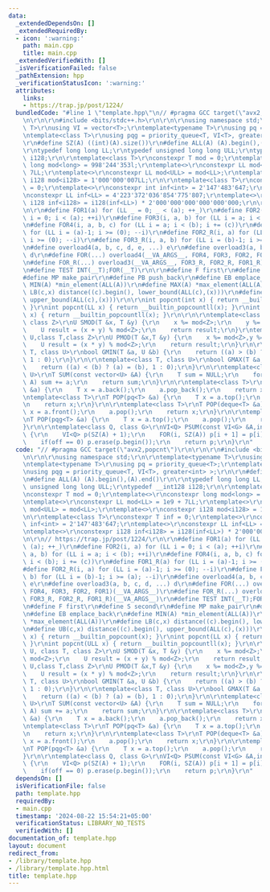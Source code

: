 ```yaml
---
data:
  _extendedDependsOn: []
  _extendedRequiredBy:
  - icon: ':warning:'
    path: main.cpp
    title: main.cpp
  _extendedVerifiedWith: []
  _isVerificationFailed: false
  _pathExtension: hpp
  _verificationStatusIcon: ':warning:'
  attributes:
    links:
    - https://trap.jp/post/1224/
  bundledCode: "#line 1 \"template.hpp\"\n// #pragma GCC target(\"avx2,popcnt\")\r\
    \n\r\n\r\n#include <bits/stdc++.h>\r\n\r\n\r\nusing namespace std;\r\n\r\ntemplate<typename\
    \ T>\r\nusing VI = vector<T>;\r\ntemplate<typename T>\r\nusing pq = priority_queue<T>;\r\
    \ntemplate<class T>\r\nusing pqg = priority_queue<T, VI<T>, greater<int> >;\r\n\
    \r\n#define SZ(A) ((int)(A).size())\r\n#define ALL(A) (A).begin(),(A).end()\r\n\
    \r\ntypedef long long LL;\r\ntypedef unsigned long long ULL;\r\ntypedef __int128\
    \ i128;\r\n\r\ntemplate<class T>\r\nconstexpr T mod = 0;\r\ntemplate<>\r\nconstexpr\
    \ long mod<long> = 998'244'353l;\r\ntemplate<>\r\nconstexpr LL mod<LL> = 1e9 +\
    \ 7LL;\r\ntemplate<>\r\nconstexpr LL mod<ULL> = mod<LL>;\r\ntemplate<>\r\nconstexpr\
    \ i128 mod<i128> = 1'000'000'007LL;\r\n\r\ntemplate<class T>\r\nconstexpr T inf\
    \ = 0;\r\ntemplate<>\r\nconstexpr int inf<int> = 2'147'483'647;\r\ntemplate<>\r\
    \nconstexpr LL inf<LL> = 4'223'372'036'854'775'807;\r\ntemplate<>\r\nconstexpr\
    \ i128 inf<i128> = i128(inf<LL>) * 2'000'000'000'000'000'000;\r\n\r\n// https://trap.jp/post/1224/\r\
    \n\r\n#define FOR1(a) for (LL _ = 0; _ < (a); ++_)\r\n#define FOR2(i, a) for (LL\
    \ i = 0; i < (a); ++i)\r\n#define FOR3(i, a, b) for (LL i = a; i < (b); ++i)\r\
    \n#define FOR4(i, a, b, c) for (LL i = a; i < (b); i += (c))\r\n#define FOR1_R(a)\
    \ for (LL i = (a)-1; i >= (0); --i)\r\n#define FOR2_R(i, a) for (LL i = (a)-1;\
    \ i >= (0); --i)\r\n#define FOR3_R(i, a, b) for (LL i = (b)-1; i >= (a); --i)\r\
    \n#define overload4(a, b, c, d, e, ...) e\r\n#define overload3(a, b, c, d, ...)\
    \ d\r\n#define FOR(...) overload4(__VA_ARGS__, FOR4, FOR3, FOR2, FOR1)(__VA_ARGS__)\r\
    \n#define FOR_R(...) overload3(__VA_ARGS__, FOR3_R, FOR2_R, FOR1_R)(__VA_ARGS__)\r\
    \n#define TEST INT(__T);FOR(__T)\r\n\r\n#define F first\r\n#define S second\r\n\
    #define MP make_pair\r\n#define PB push_back\r\n#define EB emplace_back\r\n#define\
    \ MIN(A) *min_element(ALL(A))\r\n#define MAX(A) *max_element(ALL(A))\r\n#define\
    \ LB(c,x) distance((c).begin(), lower_bound(ALL(c),(x)))\r\n#define UB(c,x) distance((c).begin(),\
    \ upper_bound(ALL(c),(x)))\r\n\r\nint popcnt(int x) { return __builtin_popcount(x);\
    \ }\r\nint popcnt(LL x) { return __builtin_popcountll(x); }\r\nint popcnt(ULL\
    \ x) { return __builtin_popcountll(x); }\r\n\r\n\r\ntemplate<class U, class T,\
    \ class Z>\r\nU SMOD(T &x, T &y) {\r\n    x %= mod<Z>;\r\n    y %= mod<Z>;\r\n\
    \    U result = (x + y) % mod<Z>;\r\n    return result;\r\n}\r\ntemplate<class\
    \ U,class T,class Z>\r\nU PMOD(T &x,T &y) {\r\n    x %= mod<Z>,y %= mod<Z>;\r\n\
    \    U result = (x * y) % mod<Z>;\r\n    return result;\r\n}\r\n\r\ntemplate<class\
    \ T, class U>\r\nbool GMIN(T &a, U &b) {\r\n    return ((a) > (b) ? (a) = (b),\
    \ 1 : 0);\r\n}\r\n\r\ntemplate<class T, class U>\r\nbool GMAX(T &a, U &b) {\r\n\
    \    return ((a) < (b) ? (a) = (b), 1 : 0);\r\n}\r\n\r\ntemplate<class T, class\
    \ U>\r\nT SUM(const vector<U> &A) {\r\n    T sum = NULL;\r\n    for (auto &&a:\
    \ A) sum += a;\r\n    return sum;\r\n}\r\n\r\ntemplate<class T>\r\nT POP(VI<T>\
    \ &a) {\r\n    T x = a.back();\r\n    a.pop_back();\r\n    return x;\r\n}\r\n\r\
    \ntemplate<class T>\r\nT POP(pq<T> &a) {\r\n    T x = a.top();\r\n    a.pop();\r\
    \n    return x;\r\n}\r\n\r\ntemplate<class T>\r\nT POP(deque<T> &a) {\r\n    T\
    \ x = a.front();\r\n    a.pop();\r\n    return x;\r\n}\r\n\r\ntemplate<class T>\r\
    \nT POP(pqg<T> &a) {\r\n    T x = a.top();\r\n    a.pop();\r\n    return x;\r\n\
    }\r\n\r\ntemplate<class Q, class G>\r\nVI<Q> PSUM(const VI<G> &A,int off = 1)\
    \ {\r\n    VI<Q> p(SZ(A) + 1);\r\n    FOR(i, SZ(A)) p[i + 1] = p[i] + A[i];\r\n\
    \    if(off == 0) p.erase(p.begin());\r\n    return p;\r\n}\r\n"
  code: "// #pragma GCC target(\"avx2,popcnt\")\r\n\r\n\r\n#include <bits/stdc++.h>\r\
    \n\r\n\r\nusing namespace std;\r\n\r\ntemplate<typename T>\r\nusing VI = vector<T>;\r\
    \ntemplate<typename T>\r\nusing pq = priority_queue<T>;\r\ntemplate<class T>\r\
    \nusing pqg = priority_queue<T, VI<T>, greater<int> >;\r\n\r\n#define SZ(A) ((int)(A).size())\r\
    \n#define ALL(A) (A).begin(),(A).end()\r\n\r\ntypedef long long LL;\r\ntypedef\
    \ unsigned long long ULL;\r\ntypedef __int128 i128;\r\n\r\ntemplate<class T>\r\
    \nconstexpr T mod = 0;\r\ntemplate<>\r\nconstexpr long mod<long> = 998'244'353l;\r\
    \ntemplate<>\r\nconstexpr LL mod<LL> = 1e9 + 7LL;\r\ntemplate<>\r\nconstexpr LL\
    \ mod<ULL> = mod<LL>;\r\ntemplate<>\r\nconstexpr i128 mod<i128> = 1'000'000'007LL;\r\
    \n\r\ntemplate<class T>\r\nconstexpr T inf = 0;\r\ntemplate<>\r\nconstexpr int\
    \ inf<int> = 2'147'483'647;\r\ntemplate<>\r\nconstexpr LL inf<LL> = 4'223'372'036'854'775'807;\r\
    \ntemplate<>\r\nconstexpr i128 inf<i128> = i128(inf<LL>) * 2'000'000'000'000'000'000;\r\
    \n\r\n// https://trap.jp/post/1224/\r\n\r\n#define FOR1(a) for (LL _ = 0; _ <\
    \ (a); ++_)\r\n#define FOR2(i, a) for (LL i = 0; i < (a); ++i)\r\n#define FOR3(i,\
    \ a, b) for (LL i = a; i < (b); ++i)\r\n#define FOR4(i, a, b, c) for (LL i = a;\
    \ i < (b); i += (c))\r\n#define FOR1_R(a) for (LL i = (a)-1; i >= (0); --i)\r\n\
    #define FOR2_R(i, a) for (LL i = (a)-1; i >= (0); --i)\r\n#define FOR3_R(i, a,\
    \ b) for (LL i = (b)-1; i >= (a); --i)\r\n#define overload4(a, b, c, d, e, ...)\
    \ e\r\n#define overload3(a, b, c, d, ...) d\r\n#define FOR(...) overload4(__VA_ARGS__,\
    \ FOR4, FOR3, FOR2, FOR1)(__VA_ARGS__)\r\n#define FOR_R(...) overload3(__VA_ARGS__,\
    \ FOR3_R, FOR2_R, FOR1_R)(__VA_ARGS__)\r\n#define TEST INT(__T);FOR(__T)\r\n\r\
    \n#define F first\r\n#define S second\r\n#define MP make_pair\r\n#define PB push_back\r\
    \n#define EB emplace_back\r\n#define MIN(A) *min_element(ALL(A))\r\n#define MAX(A)\
    \ *max_element(ALL(A))\r\n#define LB(c,x) distance((c).begin(), lower_bound(ALL(c),(x)))\r\
    \n#define UB(c,x) distance((c).begin(), upper_bound(ALL(c),(x)))\r\n\r\nint popcnt(int\
    \ x) { return __builtin_popcount(x); }\r\nint popcnt(LL x) { return __builtin_popcountll(x);\
    \ }\r\nint popcnt(ULL x) { return __builtin_popcountll(x); }\r\n\r\n\r\ntemplate<class\
    \ U, class T, class Z>\r\nU SMOD(T &x, T &y) {\r\n    x %= mod<Z>;\r\n    y %=\
    \ mod<Z>;\r\n    U result = (x + y) % mod<Z>;\r\n    return result;\r\n}\r\ntemplate<class\
    \ U,class T,class Z>\r\nU PMOD(T &x,T &y) {\r\n    x %= mod<Z>,y %= mod<Z>;\r\n\
    \    U result = (x * y) % mod<Z>;\r\n    return result;\r\n}\r\n\r\ntemplate<class\
    \ T, class U>\r\nbool GMIN(T &a, U &b) {\r\n    return ((a) > (b) ? (a) = (b),\
    \ 1 : 0);\r\n}\r\n\r\ntemplate<class T, class U>\r\nbool GMAX(T &a, U &b) {\r\n\
    \    return ((a) < (b) ? (a) = (b), 1 : 0);\r\n}\r\n\r\ntemplate<class T, class\
    \ U>\r\nT SUM(const vector<U> &A) {\r\n    T sum = NULL;\r\n    for (auto &&a:\
    \ A) sum += a;\r\n    return sum;\r\n}\r\n\r\ntemplate<class T>\r\nT POP(VI<T>\
    \ &a) {\r\n    T x = a.back();\r\n    a.pop_back();\r\n    return x;\r\n}\r\n\r\
    \ntemplate<class T>\r\nT POP(pq<T> &a) {\r\n    T x = a.top();\r\n    a.pop();\r\
    \n    return x;\r\n}\r\n\r\ntemplate<class T>\r\nT POP(deque<T> &a) {\r\n    T\
    \ x = a.front();\r\n    a.pop();\r\n    return x;\r\n}\r\n\r\ntemplate<class T>\r\
    \nT POP(pqg<T> &a) {\r\n    T x = a.top();\r\n    a.pop();\r\n    return x;\r\n\
    }\r\n\r\ntemplate<class Q, class G>\r\nVI<Q> PSUM(const VI<G> &A,int off = 1)\
    \ {\r\n    VI<Q> p(SZ(A) + 1);\r\n    FOR(i, SZ(A)) p[i + 1] = p[i] + A[i];\r\n\
    \    if(off == 0) p.erase(p.begin());\r\n    return p;\r\n}\r\n"
  dependsOn: []
  isVerificationFile: false
  path: template.hpp
  requiredBy:
  - main.cpp
  timestamp: '2024-08-22 15:54:21+05:00'
  verificationStatus: LIBRARY_NO_TESTS
  verifiedWith: []
documentation_of: template.hpp
layout: document
redirect_from:
- /library/template.hpp
- /library/template.hpp.html
title: template.hpp
---
```

